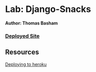 # Lab: Django-Snacks
**Author: Thomas Basham**

### [Deployed Site](https://django-snacks-thomas-basham.herokuapp.com/)

## Resources
[Deploying to heroku](https://www.codementor.io/@jamesezechukwu/how-to-deploy-django-app-on-heroku-dtsee04d4)